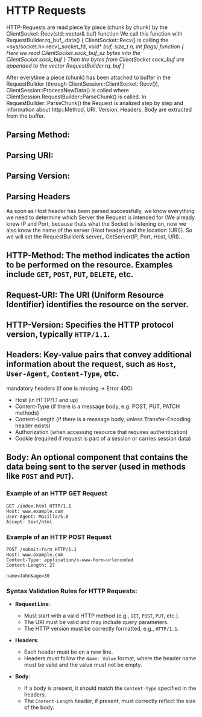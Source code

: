 
# HTTP Requests

HTTP-Requests are read piece by piece (chunk by chunk) by the ClientSocket::Recv(std::vector<char>& buf) function
We call this function with RequestBuilder.rq_buf_.data() {
    ClientSocket::Recv() is calling the <sys/socket.h> recv(_socket_fd, void* _buf, size_t _n, int _flags) function {
        Here we read ClientSocket.sock_buf_sz bytes into the ClientSocket.sock_buf_
    }
    Then the bytes from ClientSocket.sock_buf_ are appended to the vector        RequestBuilder.rq_buf_
}

After everytime a piece (chunk) has been attached to buffer in the RequestBuilder (through ClientSession::ClientSocket::Recv()), ClientSession::ProcessNewData() is called where ClientSession.RequestBuilder::ParseChunk() is called.
In RequestBuilder::ParseChunk() the Request is analized step by step and information about http::Method, URI, Version, Headers, Body are extracted from the buffer.

## Parsing Method:

## Parsing URI:

## Parsing Version:

## Parsing Headers

As soon as Host header has been parsed successfully, we know everything we need to determine which Server the Request is intended for (We already knew IP and Port, because thats what the Socket is listening on, now we also know the name of the server (Host header) and the location (URI)).
So we will set the RequestBuilder& server_ GetServer(IP, Port, Host, URI)...


## **HTTP-Method**: The method indicates the action to be performed on the resource. Examples include `GET`, `POST`, `PUT`, `DELETE`, etc.


## **Request-URI**: The URI (Uniform Resource Identifier) identifies the resource on the server.

## **HTTP-Version**: Specifies the HTTP protocol version, typically `HTTP/1.1`.

## **Headers**: Key-value pairs that convey additional information about the request, such as `Host`, `User-Agent`, `Content-Type`, etc.

mandatory headers (if one is missing -> Error 400):
- Host (in HTTP/1.1 and up)
- Content-Type (if there is a message body, e.g. POST, PUT, PATCH methods)
- Content-Length (if there is a message body, unless Transfer-Encoding header exists)
- Authorization (when accessing resource that requires authentication)
- Cookie (required if request is part of a session or carries session data)



## **Body**: An optional component that contains the data being sent to the server (used in methods like `POST` and `PUT`).

### Example of an HTTP GET Request

```http
GET /index.html HTTP/1.1
Host: www.example.com
User-Agent: Mozilla/5.0
Accept: text/html
```

### Example of an HTTP POST Request

```http
POST /submit-form HTTP/1.1
Host: www.example.com
Content-Type: application/x-www-form-urlencoded
Content-Length: 27

name=John&age=30
```

### Syntax Validation Rules for HTTP Requests:

- **Request Line**:
  - Must start with a valid HTTP method (e.g., `GET`, `POST`, `PUT`, etc.).
  - The URI must be valid and may include query parameters.
  - The HTTP version must be correctly formatted, e.g., `HTTP/1.1`.

- **Headers**:
  - Each header must be on a new line.
  - Headers must follow the `Name: Value` format, where the header name must be valid and the value must not be empty.

- **Body**:
  - If a body is present, it should match the `Content-Type` specified in the headers.
  - The `Content-Length` header, if present, must correctly reflect the size of the body.

